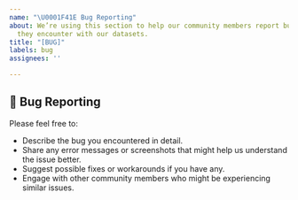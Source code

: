 ```yaml
---
name: "\U0001F41E Bug Reporting"
about: We’re using this section to help our community members report bugs and issues
  they encounter with our datasets.
title: "[BUG]"
labels: bug
assignees: ''

---
```


## 🐞 Bug Reporting
Please feel free to:
  * Describe the bug you encountered in detail.
  * Share any error messages or screenshots that might help us understand the issue better.
  * Suggest possible fixes or workarounds if you have any.
  * Engage with other community members who might be experiencing similar issues.
